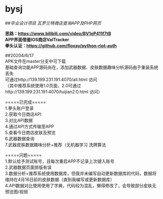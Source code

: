 # bysj  
##_毕业设计项目 瓦罗兰特商店查询APP及PHP网页_  
  
**思路：https://www.bilibili.com/video/BV1eP411f7tB**  
**APP界面借鉴IOS商店ValTracker**  
**拳头认证：https://github.com/floxay/python-riot-auth**  
  
##20204/6/17  
APK文件在master分支中可下载  
基础查询功能APP源码尚在，添加武器数据、皮肤数据趣味分析源码由于重装系统丢失  
可通过http://139.199.231.191:4070/all.html 访问  
（其中推荐系统使用1.0页面，2.0可通过http://139.199.231.191:4070/tuijian2.0.html 访问）  
  
  
=====已完成=====  
1.拳头账户登录  
2.获取今日商店API  
3.对比API数据  
4.通过API方式传输至APP  
5.查看今日商店皮肤及预览  
6.武器数据查询  
7.武器皮肤数据趣味分析+推荐（无机器学习 洗牌算法  
  
=====问题=====  
1.默认给予测试账号，且每次重启APP不记录上次键入账号  
2.武器数据页面排版有误  
3.数据分析+推荐系统使用数据库，但我并未编写自动更新数据库的代码，数据将维持在4月16日前的皮肤数据（直到我编写或更新数据库）  
4.API数据对比使用使用了字典，代码较为混乱，懒得修改了，会导致部分皮肤无预览图/视频  
